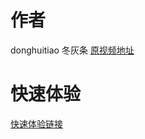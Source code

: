 # 作者
donghuitiao  冬灰条
[原视频地址](https://www.bilibili.com/video/BV1vf4y1v7MV/)
# 快速体验
[快速体验链接](https://vip164.github.io/autoProgressNav/)
